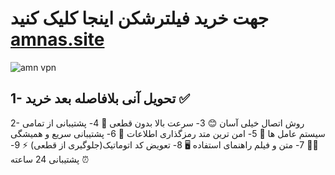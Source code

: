 # جهت خرید فیلترشکن اینجا کلیک کنید [amnas.site](https://amnas.space/)

![amn vpn](https://amnas.space/wp-content/uploads/2023/09/AMNVPN-LOGO.jpg)

## 1- تحویل آنی بلافاصله بعد خرید ✅
2- روش اتصال خیلی آسان 😊
3- سرعت بالا بدون قطعی 🚀
4- پشتیبانی از تمامی سیستم عامل ها 📲
5- امن ترین متد رمزگذاری اطلاعات 🥷
6- پشتیبانی سریع و همیشگی 🏃‍♂️
7- متن و فیلم راهنمای استفاده 🖥
8- تعویض کد اتوماتیک(جلوگیری از قطعی) ⚡️
9- پشتیبانی 24 ساعته ⏰
